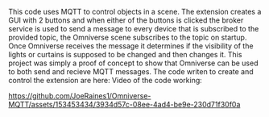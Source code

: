 This code uses MQTT to control objects in a scene.
The extension creates a GUI with 2 buttons and when either of the buttons is clicked the broker service is used to send a message to every device that is subscribed to the provided topic, the Omniverse scene subscribes to the topic on startup.
Once Omniverse receives the message it determines if the visibility of the lights or curtains is supposed to be changed and then changes it. 
This project was simply a proof of concept to show that Omniverse can be used to both send and recieve MQTT messages. The code writen to create and control the extension are here: 
Video of the code working:

https://github.com/JoeRaines1/Omniverse-MQTT/assets/153453434/3934d57c-08ee-4ad4-be9e-230d71f30f0a

